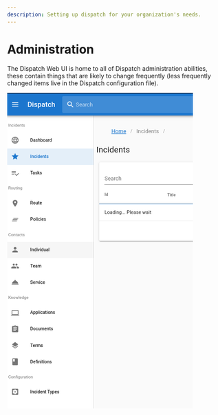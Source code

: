 ```yaml
---
description: Setting up dispatch for your organization's needs.
---
```


# Administration

The Dispatch Web UI is home to all of Dispatch administration abilities, these contain things that are likely to change frequently \(less frequently changed items live in the Dispatch configuration file\). 

![](../../.gitbook/assets/admin-ui-admin.png)

